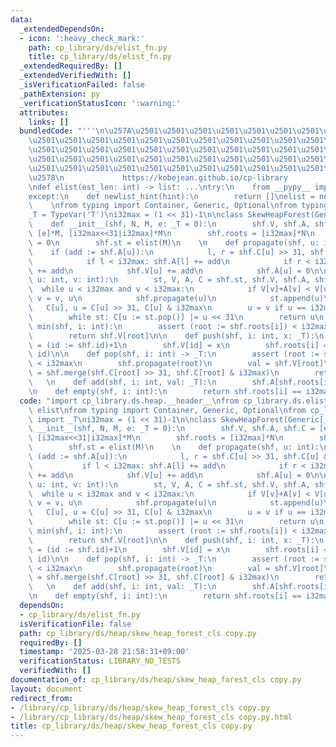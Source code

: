 ```yaml
---
data:
  _extendedDependsOn:
  - icon: ':heavy_check_mark:'
    path: cp_library/ds/elist_fn.py
    title: cp_library/ds/elist_fn.py
  _extendedRequiredBy: []
  _extendedVerifiedWith: []
  _isVerificationFailed: false
  _pathExtension: py
  _verificationStatusIcon: ':warning:'
  attributes:
    links: []
  bundledCode: "'''\n\u257A\u2501\u2501\u2501\u2501\u2501\u2501\u2501\u2501\u2501\u2501\
    \u2501\u2501\u2501\u2501\u2501\u2501\u2501\u2501\u2501\u2501\u2501\u2501\u2501\
    \u2501\u2501\u2501\u2501\u2501\u2501\u2501\u2501\u2501\u2501\u2501\u2501\u2501\
    \u2501\u2501\u2501\u2501\u2501\u2501\u2501\u2501\u2501\u2501\u2501\u2501\u2501\
    \u2501\u2501\u2501\u2501\u2501\u2501\u2501\u2501\u2501\u2501\u2501\u2501\u2501\
    \u2578\n             https://kobejean.github.io/cp-library               \n'''\n\
    \ndef elist(est_len: int) -> list: ...\ntry:\n    from __pypy__ import newlist_hint\n\
    except:\n    def newlist_hint(hint):\n        return []\nelist = newlist_hint\n\
    \    \nfrom typing import Container, Generic, Optional\nfrom typing import TypeVar\n\
    _T = TypeVar('T')\ni32max = (1 << 31)-1\n\nclass SkewHeapForest(Generic[_T]):\n\
    \    def __init__(shf, N, M, e: _T = 0):\n        shf.V, shf.A, shf.C = [e]*M,\
    \ [e]*M, [i32max<<31|i32max]*M\n        shf.roots = [i32max]*N\n        shf.id\
    \ = 0\n        shf.st = elist(M)\n    \n    def propagate(shf, u: int):\n    \
    \    if (add := shf.A[u]):\n            l, r = shf.C[u] >> 31, shf.C[u] & i32max\n\
    \            if l < i32max: shf.A[l] += add\n            if r < i32max: shf.A[r]\
    \ += add\n            shf.V[u] += add\n            shf.A[u] = 0\n\n    def merge(shf,\
    \ u: int, v: int):\n        st, V, A, C = shf.st, shf.V, shf.A, shf.C\n      \
    \  while u < i32max and v < i32max:\n            if V[v]+A[v] < V[u]+A[u]: u,\
    \ v = v, u\n            shf.propagate(u)\n            st.append(u)\n         \
    \   C[u], u = C[u] >> 31, C[u] & i32max\n        u = v if u == i32max else u\n\
    \        while st: C[u := st.pop()] |= u << 31\n        return u\n    \n    def\
    \ min(shf, i: int):\n        assert (root := shf.roots[i]) < i32max\n        shf.propagate(root)\n\
    \        return shf.V[root]\n\n    def push(shf, i: int, x: _T):\n        shf.id\
    \ = (id := shf.id)+1\n        shf.V[id] = x\n        shf.roots[i] = shf.merge(shf.roots[i],\
    \ id)\n\n    def pop(shf, i: int) -> _T:\n        assert (root := shf.roots[i])\
    \ < i32max\n        shf.propagate(root)\n        val = shf.V[root]\n        shf.roots[i]\
    \ = shf.merge(shf.C[root] >> 31, shf.C[root] & i32max)\n        return val\n \
    \   \n    def add(shf, i: int, val: _T):\n        shf.A[shf.roots[i]] += val\n\
    \n    def empty(shf, i: int):\n        return shf.roots[i] == i32max\n    \n"
  code: "import cp_library.ds.heap.__header__\nfrom cp_library.ds.elist_fn import\
    \ elist\nfrom typing import Container, Generic, Optional\nfrom cp_library.misc.typing\
    \ import _T\ni32max = (1 << 31)-1\n\nclass SkewHeapForest(Generic[_T]):\n    def\
    \ __init__(shf, N, M, e: _T = 0):\n        shf.V, shf.A, shf.C = [e]*M, [e]*M,\
    \ [i32max<<31|i32max]*M\n        shf.roots = [i32max]*N\n        shf.id = 0\n\
    \        shf.st = elist(M)\n    \n    def propagate(shf, u: int):\n        if\
    \ (add := shf.A[u]):\n            l, r = shf.C[u] >> 31, shf.C[u] & i32max\n \
    \           if l < i32max: shf.A[l] += add\n            if r < i32max: shf.A[r]\
    \ += add\n            shf.V[u] += add\n            shf.A[u] = 0\n\n    def merge(shf,\
    \ u: int, v: int):\n        st, V, A, C = shf.st, shf.V, shf.A, shf.C\n      \
    \  while u < i32max and v < i32max:\n            if V[v]+A[v] < V[u]+A[u]: u,\
    \ v = v, u\n            shf.propagate(u)\n            st.append(u)\n         \
    \   C[u], u = C[u] >> 31, C[u] & i32max\n        u = v if u == i32max else u\n\
    \        while st: C[u := st.pop()] |= u << 31\n        return u\n    \n    def\
    \ min(shf, i: int):\n        assert (root := shf.roots[i]) < i32max\n        shf.propagate(root)\n\
    \        return shf.V[root]\n\n    def push(shf, i: int, x: _T):\n        shf.id\
    \ = (id := shf.id)+1\n        shf.V[id] = x\n        shf.roots[i] = shf.merge(shf.roots[i],\
    \ id)\n\n    def pop(shf, i: int) -> _T:\n        assert (root := shf.roots[i])\
    \ < i32max\n        shf.propagate(root)\n        val = shf.V[root]\n        shf.roots[i]\
    \ = shf.merge(shf.C[root] >> 31, shf.C[root] & i32max)\n        return val\n \
    \   \n    def add(shf, i: int, val: _T):\n        shf.A[shf.roots[i]] += val\n\
    \n    def empty(shf, i: int):\n        return shf.roots[i] == i32max\n    "
  dependsOn:
  - cp_library/ds/elist_fn.py
  isVerificationFile: false
  path: cp_library/ds/heap/skew_heap_forest_cls copy.py
  requiredBy: []
  timestamp: '2025-03-28 21:58:31+09:00'
  verificationStatus: LIBRARY_NO_TESTS
  verifiedWith: []
documentation_of: cp_library/ds/heap/skew_heap_forest_cls copy.py
layout: document
redirect_from:
- /library/cp_library/ds/heap/skew_heap_forest_cls copy.py
- /library/cp_library/ds/heap/skew_heap_forest_cls copy.py.html
title: cp_library/ds/heap/skew_heap_forest_cls copy.py
---
```

